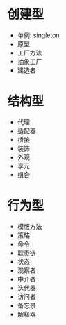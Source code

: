 # 创建型
- 单例: singleton
- 原型
- 工厂方法
- 抽象工厂
- 建造者

# 结构型
- 代理
- 适配器
- 桥接
- 装饰
- 外观
- 享元
- 组合

# 行为型
- 模版方法
- 策略
- 命令
- 职责链
- 状态
- 观察者
- 中介者
- 迭代器
- 访问者
- 备忘录
- 解释器
